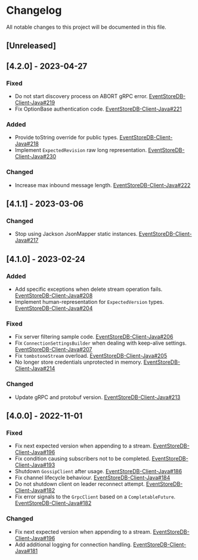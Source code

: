 # Changelog
All notable changes to this project will be documented in this file.

## [Unreleased]

## [4.2.0] - 2023-04-27
### Fixed
- Do not start discovery process on ABORT gRPC error. [EventStoreDB-Client-Java#219](https://github.com/EventStore/EventStoreDB-Client-Java/pull/219)
- Fix OptionBase authentication code. [EventStoreDB-Client-Java#221](https://github.com/EventStore/EventStoreDB-Client-Java/pull/221)

### Added
- Provide toString override for public types. [EventStoreDB-Client-Java#218](https://github.com/EventStore/EventStoreDB-Client-Java/pull/218)
- Implement `ExpectedRevision` raw long representation. [EventStoreDB-Client-Java#230](https://github.com/EventStore/EventStoreDB-Client-Java/pull/230)

### Changed
- Increase max inbound message length. [EventStoreDB-Client-Java#222](https://github.com/EventStore/EventStoreDB-Client-Java/pull/222)

## [4.1.1] - 2023-03-06

### Changed
- Stop using Jackson JsonMapper static instances. [EventStoreDB-Client-Java#217](https://github.com/EventStore/EventStoreDB-Client-Java/pull/217)

## [4.1.0] - 2023-02-24

### Added
- Add specific exceptions when delete stream operation fails. [EventStoreDB-Client-Java#208](https://github.com/EventStore/EventStoreDB-Client-Java/pull/208)
- Implement human-representation for `ExpectedVersion` types. [EventStoreDB-Client-Java#204](https://github.com/EventStore/EventStoreDB-Client-Java/pull/204)

### Fixed
- Fix server filtering sample code. [EventStoreDB-Client-Java#206](https://github.com/EventStore/EventStoreDB-Client-Java/pull/206)
- Fix `ConnectionSettingsBuilder` when dealing with keep-alive settings. [EventStoreDB-Client-Java#207](https://github.com/EventStore/EventStoreDB-Client-Java/pull/207)
- Fix `tombstoneStream` overload. [EventStoreDB-Client-Java#205](https://github.com/EventStore/EventStoreDB-Client-Java/pull/205)
- No longer store credentials unprotected in memory. [EventStoreDB-Client-Java#214](https://github.com/EventStore/EventStoreDB-Client-Java/pull/214)

### Changed
- Update gRPC and protobuf version. [EventStoreDB-Client-Java#213](https://github.com/EventStore/EventStoreDB-Client-Java/pull/213)

## [4.0.0] - 2022-11-01

### Fixed
- Fix next expected version when appending to a stream. [EventStoreDB-Client-Java#196](https://github.com/EventStore/EventStoreDB-Client-Java/pull/196)
- Fix condition causing subscribers not to be completed. [EventStoreDB-Client-Java#193](https://github.com/EventStore/EventStoreDB-Client-Java/pull/193)
- Shutdown `GossipClient` after usage. [EventStoreDB-Client-Java#186](https://github.com/EventStore/EventStoreDB-Client-Java/pull/186)
- Fix channel lifecycle behaviour. [EventStoreDB-Client-Java#184](https://github.com/EventStore/EventStoreDB-Client-Java/pull/184)
- Do not shutdown client on leader reconnect attempt. [EventStoreDB-Client-Java#182](https://github.com/EventStore/EventStoreDB-Client-Java/pull/182)
- Fix error signals to the `GrpcClient` based on a `CompletableFuture`. [EventStoreDB-Client-Java#182](https://github.com/EventStore/EventStoreDB-Client-Java/pull/182)

### Changed
- Fix next expected version when appending to a stream. [EventStoreDB-Client-Java#196](https://github.com/EventStore/EventStoreDB-Client-Java/pull/196)
- Add additional logging for connection handling. [EventStoreDB-Client-Java#181](https://github.com/EventStore/EventStoreDB-Client-Java/pull/181)
